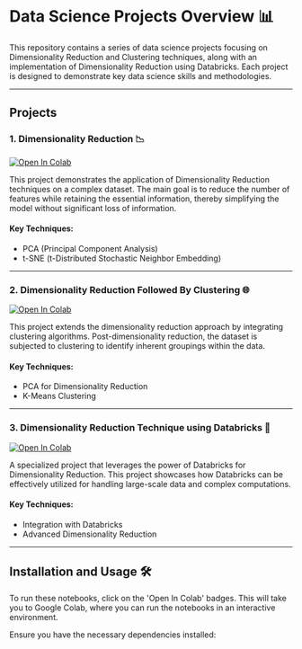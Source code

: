 # Data Science Projects Overview 📊

This repository contains a series of data science projects focusing on Dimensionality Reduction and Clustering techniques, along with an implementation of Dimensionality Reduction using Databricks. Each project is designed to demonstrate key data science skills and methodologies.

---

## Projects

### 1. Dimensionality Reduction 📉

[![Open In Colab](https://colab.research.google.com/assets/colab-badge.svg)](https://colab.research.google.com/drive/1CVAkogTmMPhA_a7I4p8Oy9LRKEQq1jIT#scrollTo=gPI0YBC1Gd_K)

This project demonstrates the application of Dimensionality Reduction techniques on a complex dataset. The main goal is to reduce the number of features while retaining the essential information, thereby simplifying the model without significant loss of information.

#### Key Techniques:
- PCA (Principal Component Analysis)
- t-SNE (t-Distributed Stochastic Neighbor Embedding)

---

### 2. Dimensionality Reduction Followed By Clustering 🌐

[![Open In Colab](https://colab.research.google.com/assets/colab-badge.svg)](https://colab.research.google.com/drive/1CzPcKFn5wqg9Dm6U77NpofVUJW1vfULO#scrollTo=RK4vFrZ5JTje)

This project extends the dimensionality reduction approach by integrating clustering algorithms. Post-dimensionality reduction, the dataset is subjected to clustering to identify inherent groupings within the data.

#### Key Techniques:
- PCA for Dimensionality Reduction
- K-Means Clustering

---

### 3. Dimensionality Reduction Technique using Databricks 🌟

[![Open In Colab](https://colab.research.google.com/assets/colab-badge.svg)](https://colab.research.google.com/drive/1uP-aE751u0xck-Xhci2NzD87IpX6dUz2#scrollTo=iyY_09gYZTz-)

A specialized project that leverages the power of Databricks for Dimensionality Reduction. This project showcases how Databricks can be effectively utilized for handling large-scale data and complex computations.

#### Key Techniques:
- Integration with Databricks
- Advanced Dimensionality Reduction

---

## Installation and Usage 🛠️

To run these notebooks, click on the 'Open In Colab' badges. This will take you to Google Colab, where you can run the notebooks in an interactive environment.

Ensure you have the necessary dependencies installed:
